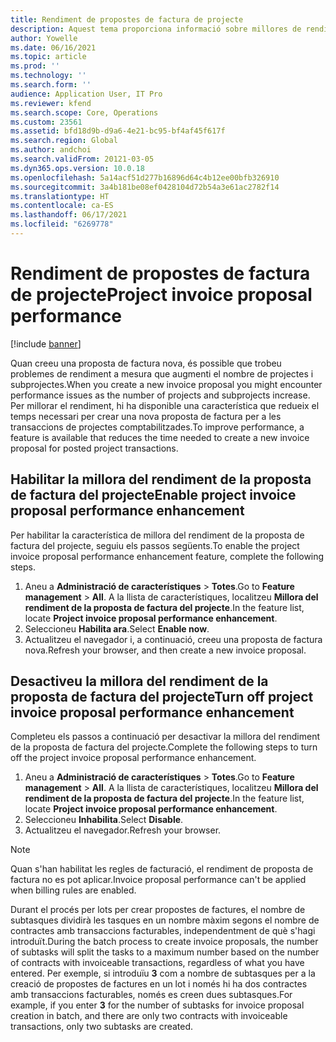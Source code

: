```yaml
---
title: Rendiment de propostes de factura de projecte
description: Aquest tema proporciona informació sobre millores de rendiment a les propostes de factures de projectes.
author: Yowelle
ms.date: 06/16/2021
ms.topic: article
ms.prod: ''
ms.technology: ''
ms.search.form: ''
audience: Application User, IT Pro
ms.reviewer: kfend
ms.search.scope: Core, Operations
ms.custom: 23561
ms.assetid: bfd18d9b-d9a6-4e21-bc95-bf4af45f617f
ms.search.region: Global
ms.author: andchoi
ms.search.validFrom: 20121-03-05
ms.dyn365.ops.version: 10.0.18
ms.openlocfilehash: 5a14acf51d277b16896d64c4b12ee00bfb326910
ms.sourcegitcommit: 3a4b181be08ef0428104d72b54a3e61ac2782f14
ms.translationtype: HT
ms.contentlocale: ca-ES
ms.lasthandoff: 06/17/2021
ms.locfileid: "6269778"
---
```

# <a name="project-invoice-proposal-performance"></a><span data-ttu-id="6eb11-103">Rendiment de propostes de factura de projecte</span><span class="sxs-lookup"><span data-stu-id="6eb11-103">Project invoice proposal performance</span></span>

[!include [banner](../includes/banner.md)]

<span data-ttu-id="6eb11-104">Quan creeu una proposta de factura nova, és possible que trobeu problemes de rendiment a mesura que augmenti el nombre de projectes i subprojectes.</span><span class="sxs-lookup"><span data-stu-id="6eb11-104">When you create a new invoice proposal you might encounter performance issues as the number of projects and subprojects increase.</span></span> <span data-ttu-id="6eb11-105">Per millorar el rendiment, hi ha disponible una característica que redueix el temps necessari per crear una nova proposta de factura per a les transaccions de projectes comptabilitzades.</span><span class="sxs-lookup"><span data-stu-id="6eb11-105">To improve performance, a feature is available that reduces the time needed to create a new invoice proposal for posted project transactions.</span></span>

## <a name="enable-project-invoice-proposal-performance-enhancement"></a><span data-ttu-id="6eb11-106">Habilitar la millora del rendiment de la proposta de factura del projecte</span><span class="sxs-lookup"><span data-stu-id="6eb11-106">Enable project invoice proposal performance enhancement</span></span>
<span data-ttu-id="6eb11-107">Per habilitar la característica de millora del rendiment de la proposta de factura del projecte, seguiu els passos següents.</span><span class="sxs-lookup"><span data-stu-id="6eb11-107">To enable the project invoice proposal performance enhancement feature, complete the following steps.</span></span>

1.  <span data-ttu-id="6eb11-108">Aneu a **Administració de característiques** > **Totes**.</span><span class="sxs-lookup"><span data-stu-id="6eb11-108">Go to **Feature management** > **All**.</span></span> <span data-ttu-id="6eb11-109">A la llista de característiques, localitzeu **Millora del rendiment de la proposta de factura del projecte**.</span><span class="sxs-lookup"><span data-stu-id="6eb11-109">In the feature list, locate **Project invoice proposal performance enhancement**.</span></span>
2.  <span data-ttu-id="6eb11-110">Seleccioneu **Habilita ara**.</span><span class="sxs-lookup"><span data-stu-id="6eb11-110">Select **Enable now**.</span></span>
3.  <span data-ttu-id="6eb11-111">Actualitzeu el navegador i, a continuació, creeu una proposta de factura nova.</span><span class="sxs-lookup"><span data-stu-id="6eb11-111">Refresh your browser, and then create a new invoice proposal.</span></span>

## <a name="turn-off-project-invoice-proposal-performance-enhancement"></a><span data-ttu-id="6eb11-112">Desactiveu la millora del rendiment de la proposta de factura del projecte</span><span class="sxs-lookup"><span data-stu-id="6eb11-112">Turn off project invoice proposal performance enhancement</span></span>
<span data-ttu-id="6eb11-113">Completeu els passos a continuació per desactivar la millora del rendiment de la proposta de factura del projecte.</span><span class="sxs-lookup"><span data-stu-id="6eb11-113">Complete the following steps to turn off the project invoice proposal performance enhancement.</span></span>

1.  <span data-ttu-id="6eb11-114">Aneu a **Administració de característiques** > **Totes**.</span><span class="sxs-lookup"><span data-stu-id="6eb11-114">Go to **Feature management** > **All**.</span></span> <span data-ttu-id="6eb11-115">A la llista de característiques, localitzeu **Millora del rendiment de la proposta de factura del projecte**.</span><span class="sxs-lookup"><span data-stu-id="6eb11-115">In the feature list, locate **Project invoice proposal performance enhancement**.</span></span>
2.  <span data-ttu-id="6eb11-116">Seleccioneu **Inhabilita**.</span><span class="sxs-lookup"><span data-stu-id="6eb11-116">Select **Disable**.</span></span>
3.  <span data-ttu-id="6eb11-117">Actualitzeu el navegador.</span><span class="sxs-lookup"><span data-stu-id="6eb11-117">Refresh your browser.</span></span>

> [!NOTE]
> <span data-ttu-id="6eb11-118">Quan s'han habilitat les regles de facturació, el rendiment de proposta de factura no es pot aplicar.</span><span class="sxs-lookup"><span data-stu-id="6eb11-118">Invoice proposal performance can't be applied when billing rules are enabled.</span></span>
> 
> <span data-ttu-id="6eb11-119">Durant el procés per lots per crear propostes de factures, el nombre de subtasques dividirà les tasques en un nombre màxim segons el nombre de contractes amb transaccions facturables, independentment de què s'hagi introduït.</span><span class="sxs-lookup"><span data-stu-id="6eb11-119">During the batch process to create invoice proposals, the number of subtasks will split the tasks to a maximum number based on the number of contracts with invoiceable transactions, regardless of what you have entered.</span></span> <span data-ttu-id="6eb11-120">Per exemple, si introduïu **3** com a nombre de subtasques per a la creació de propostes de factures en un lot i només hi ha dos contractes amb transaccions facturables, només es creen dues subtasques.</span><span class="sxs-lookup"><span data-stu-id="6eb11-120">For example, if you enter **3** for the number of subtasks for invoice proposal creation in batch, and there are only two contracts with invoiceable transactions, only two subtasks are created.</span></span>

